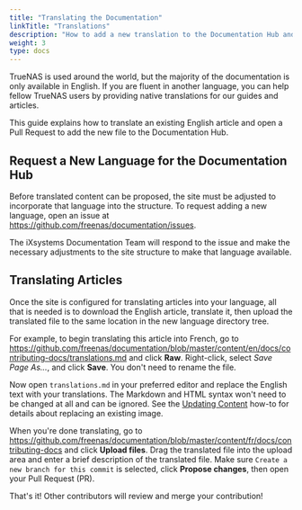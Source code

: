 ```yaml
---
title: "Translating the Documentation"
linkTitle: "Translations"
description: "How to add a new translation to the Documentation Hub and begin translating articles."
weight: 3
type: docs
---
```


TrueNAS is used around the world, but the majority of the documentation is only available in English. If you are fluent in another language, you can help fellow TrueNAS users by providing native translations for our guides and articles. 

This guide explains how to translate an existing English article and open a Pull Request to add the new file to the Documentation Hub.

## Request a New Language for the Documentation Hub

Before translated content can be proposed, the site must be adjusted to incorporate that language into the structure.
To request adding a new language, open an issue at https://github.com/freenas/documentation/issues.

The iXsystems Documentation Team will respond to the issue and make the necessary adjustments to the site structure to make that language available.

## Translating Articles

Once the site is configured for translating articles into your language, all that is needed is to download the English article, translate it, then upload the translated file to the same location in the new language directory tree.

For example, to begin translating this article into French, go to https://github.com/freenas/documentation/blob/master/content/en/docs/contributing-docs/translations.md and click **Raw**. Right-click, select *Save Page As...*, and click **Save**.
You don't need to rename the file.

Now open `translations.md` in your preferred editor and replace the English text with your translations.
The Markdown and HTML syntax won't need to be changed at all and can be ignored.
See the [Updating Content](/docs/contributing-docs/basic/#replacing-an-image) how-to for details about replacing an existing image.

When you're done translating, go to https://github.com/freenas/documentation/blob/master/content/fr/docs/contributing-docs and click **Upload files**.
Drag the translated file into the upload area and enter a brief description of the translated file.
Make sure `Create a new branch for this commit` is selected, click **Propose changes**, then open your Pull Request (PR).

That's it! Other contributors will review and merge your contribution!
